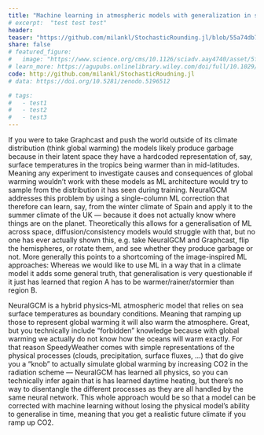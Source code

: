 ```yaml
---
title: "Machine learning in atmospheric models with generalization in space and time"
# excerpt:  "test test test"
header:
teaser: "https://github.com/milankl/StochasticRounding.jl/blob/55a74db797d2d58c44224b9d5ceb7eec97663f73/figs/logo.png"
share: false
# featured_figure: 
#   image: "https://www.science.org/cms/10.1126/sciadv.aay4740/asset/5f0263bd-fc33-4dc6-87df-46a19f3ab895/assets/graphic/aay4740-f2.jpeg"
# learn_more: https://agupubs.onlinelibrary.wiley.com/doi/full/10.1029/2021MS002954
code: http://github.com/milankl/StochasticRoudning.jl
# data: https://doi.org/10.5281/zenodo.5196512

# tags:
#   - test1
#   - test2
#   - test3
---
```


If you were to take Graphcast and push the world outside of its climate distribution (think global warming) the models likely produce garbage
because in their latent space they have a hardcoded representation of, say, surface temperatures in the tropics being warmer than in mid-latitudes.
Meaning any experiment to investigate causes and consequences of global warming wouldn’t work with these models as ML architecture
would try to sample from the distribution it has seen during training. NeuralGCM addresses this problem by using a single-column ML correction that
therefore can learn, say, from the winter climate of Spain and apply it to the summer climate of the UK — because it does not actually know where
things are on the planet. Theoretically this allows for a generalisation of ML across space, diffusion/consistency models would struggle with that,
but no one has ever actually shown this, e.g. take NeuralGCM and Graphcast, flip the hemispheres, or rotate them, and see whether they
produce garbage or not. More generally this points to a shortcoming of the image-inspired ML approaches: Whereas we would like to use ML in a way that
in a climate model it adds some general truth, that generalisation is very questionable if it just has learned that region A has to be
warmer/rainer/stormier than region B.

NeuralGCM is a hybrid physics-ML atmospheric model that relies on sea surface temperatures as boundary conditions. Meaning that ramping up those
to represent global warming it will also warm the atmosphere. Great, but you technically include “forbidden” knowledge because with global warming
we actually do not know how the oceans will warm exactly. For that reason SpeedyWeather comes with simple representations of the physical processes
(clouds, precipitation, surface fluxes, …) that do give you a “knob” to actually simulate global warming by increasing CO2 in the radiation scheme —
NeuralGCM has learned all physics, so you can technically infer again that is has learned daytime heating, but there’s no way to disentangle the
different processes as they are all handled by the same neural network. This whole approach would be so that a model can be corrected with
machine learning without losing the physical model’s ability to generalise in time, meaning that you get a realistic future climate if you ramp up CO2.

